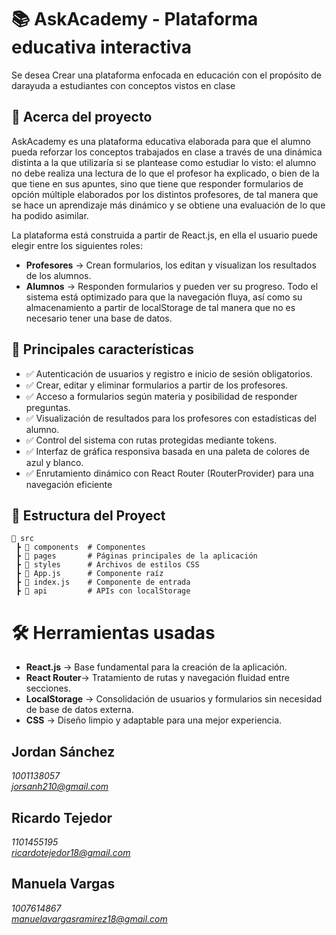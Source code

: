# 📚 AskAcademy - Plataforma educativa interactiva
Se desea Crear una plataforma enfocada en educación con el propósito de darayuda a estudiantes con conceptos vistos en clase

## 🚀 Acerca del proyecto
AskAcademy es una plataforma educativa elaborada para que el alumno pueda reforzar los conceptos trabajados en clase a través de una dinámica distinta a la que utilizaría si se plantease como estudiar lo visto: el alumno no debe realiza una lectura de lo que el profesor ha explicado, o bien de la que tiene en sus apuntes, sino que tiene que responder formularios de opción múltiple elaborados por los distintos profesores, de tal manera que se hace un aprendizaje más dinámico y se obtiene una evaluación de lo que ha podido asimilar.

La plataforma está construida a partir de React.js, en ella el usuario puede elegir entre los siguientes roles:
- **Profesores** → Crean formularios, los editan y visualizan los resultados de los alumnos.
- **Alumnos** → Responden formularios y pueden ver su progreso.
Todo el sistema está optimizado para que la navegación fluya, así como su almacenamiento a partir de localStorage de tal manera que no es necesario tener una base de datos.

## 🎯 Principales características
- ✅ Autenticación de usuarios y registro e inicio de sesión obligatorios.
- ✅ Crear, editar y eliminar formularios a partir de los profesores.
- ✅ Acceso a formularios según materia y posibilidad de responder preguntas.
- ✅ Visualización de resultados para los profesores con estadísticas del alumno.
- ✅ Control del sistema con rutas protegidas mediante tokens.
- ✅ Interfaz de gráfica responsiva basada en una paleta de colores de azul y blanco.
- ✅ Enrutamiento dinámico con React Router (RouterProvider) para una navegación eficiente

## 📂 Estructura del Proyect
```
📂 src  
 ┣ 📂 components  # Componentes 
 ┣ 📂 pages       # Páginas principales de la aplicación  
 ┣ 📂 styles      # Archivos de estilos CSS  
 ┣ 📜 App.js      # Componente raíz  
 ┣ 📜 index.js    # Componente de entrada  
 ┣ 📂 api         # APIs con localStorage
```

# 🛠️ Herramientas usadas
- **React.js** → Base fundamental para la creación de la aplicación.
- **React Router**→ Tratamiento de rutas y navegación fluidad entre secciones.
- **LocalStorage** → Consolidación de usuarios y formularios sin necesidad de base de datos externa.
- **CSS** → Diseño limpio  y adaptable para una mejor experiencia.

## **Jordan Sánchez**
*1001138057* <br>
*jorsanh210@gmail.com*

## **Ricardo Tejedor**
*1101455195*<br>
*ricardotejedor18@gmail.com*

## **Manuela Vargas**
*1007614867*<br>
*manuelavargasramirez18@gmail.com*

<!-- ### **Julián Yepes** -->

